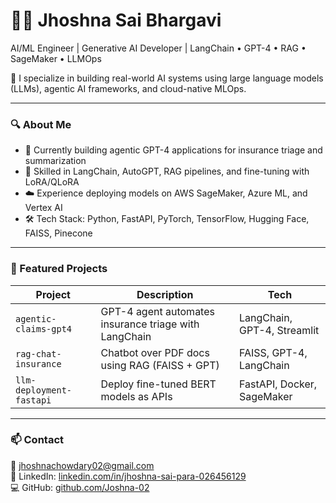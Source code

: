 # 👩‍💻 Jhoshna Sai Bhargavi

AI/ML Engineer | Generative AI Developer | LangChain • GPT-4 • RAG • SageMaker • LLMOps

🚀 I specialize in building real-world AI systems using large language models (LLMs), agentic AI frameworks, and cloud-native MLOps.

---

### 🔍 About Me

- 🔬 Currently building agentic GPT-4 applications for insurance triage and summarization
- 🧠 Skilled in LangChain, AutoGPT, RAG pipelines, and fine-tuning with LoRA/QLoRA
- ☁️ Experience deploying models on AWS SageMaker, Azure ML, and Vertex AI
- 🛠️ Tech Stack: Python, FastAPI, PyTorch, TensorFlow, Hugging Face, FAISS, Pinecone

---

### 📌 Featured Projects

| Project | Description | Tech |
|--------|-------------|------|
| `agentic-claims-gpt4` | GPT-4 agent automates insurance triage with LangChain | LangChain, GPT-4, Streamlit |
| `rag-chat-insurance` | Chatbot over PDF docs using RAG (FAISS + GPT) | FAISS, GPT-4, LangChain |
| `llm-deployment-fastapi` | Deploy fine-tuned BERT models as APIs | FastAPI, Docker, SageMaker |

---

### 📫 Contact
📧 jhoshnachowdary02@gmail.com  
🔗 LinkedIn: [linkedin.com/in/jhoshna-sai-para-026456129](https://linkedin.com/in/jhoshna-sai-para-026456129)  
💻 GitHub: [github.com/Joshna-02](https://github.com/Joshna-02)
